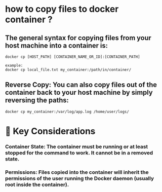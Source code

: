 # how to copy files to docker container ?

## The general syntax for copying files from your host machine into a container is:
  ```
  docker cp [HOST_PATH] [CONTAINER_NAME_OR_ID]:[CONTAINER_PATH]

  example:
  docker cp local_file.txt my_container:/path/in/container/
  ```


## Reverse Copy: You can also copy files out of the container back to your host machine by simply reversing the paths:
```
docker cp my_container:/var/log/app.log /home/user/logs/
```


# 📝 Key Considerations
  ### Container State: The container must be running or at least stopped for the command to work. It cannot be in a removed state.

  ### Permissions: Files copied into the container will inherit the permissions of the user running the Docker daemon (usually root inside the container).




